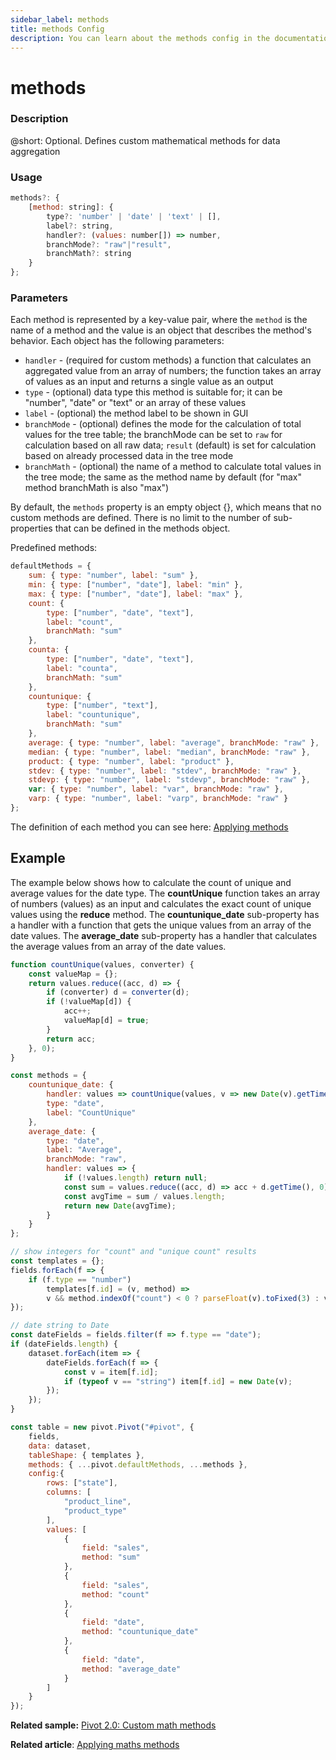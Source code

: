 ```yaml
---
sidebar_label: methods
title: methods Config
description: You can learn about the methods config in the documentation of the DHTMLX JavaScript Pivot library. Browse developer guides and API reference, try out code examples and live demos, and download a free 30-day evaluation version of DHTMLX Pivot.
---
```


# methods

### Description

@short: Optional. Defines custom mathematical methods for data aggregation 

### Usage

~~~jsx
methods?: {
    [method: string]: {
        type?: 'number' | 'date' | 'text' | [],
        label?: string,
        handler?: (values: number[]) => number,
        branchMode?: "raw"|"result",
        branchMath?: string
    }
};
~~~

### Parameters

Each method is represented by a key-value pair, where the `method` is the name of a method and the value is an object that describes the method's behavior. Each object has the following parameters:

- `handler` - (required for custom methods) a function that calculates an aggregated value from an array of numbers; the function takes an array of values as an input and returns a single value as an output
- `type` - (optional) data type this method is suitable for; it can be "number", "date" or "text" or an array of these values
- `label` - (optional) the method label to be shown in GUI
- `branchMode` - (optional) defines the mode for the calculation of total values for the tree table; the branchMode can be set to `raw` for calculation based on all raw data; `result` (default) is set for calculation based on already processed data in the tree mode
- `branchMath` - (optional) the name of a method to calculate total values in the tree mode; the same as the method name by default (for "max" method branchMath is also "max")

By default, the `methods` property is an empty object {}, which means that no custom methods are defined. There is no limit to the number of sub-properties that can be defined in the methods object.

Predefined methods:

~~~jsx
defaultMethods = {
    sum: { type: "number", label: "sum" },
    min: { type: ["number", "date"], label: "min" },
    max: { type: ["number", "date"], label: "max" },
    count: {
        type: ["number", "date", "text"],
        label: "count",
        branchMath: "sum"
    },
    counta: {
        type: ["number", "date", "text"],
        label: "counta",
        branchMath: "sum"
    },
    countunique: {
        type: ["number", "text"],
        label: "countunique",
        branchMath: "sum"
    },
    average: { type: "number", label: "average", branchMode: "raw" },
    median: { type: "number", label: "median", branchMode: "raw" },
    product: { type: "number", label: "product" },
    stdev: { type: "number", label: "stdev", branchMode: "raw" },
    stdevp: { type: "number", label: "stdevp", branchMode: "raw" },
    var: { type: "number", label: "var", branchMode: "raw" },
    varp: { type: "number", label: "varp", branchMode: "raw" }
};
~~~

The definition of each method you can see here: [Applying methods](/guides/working-with-data#default-methods)

## Example

The example below shows how to calculate the count of unique and average values for the date type. The **countUnique** function takes an array of numbers (values) as an input and calculates the exact count of unique values using the **reduce** method. The **countunique_date** sub-property has a handler with a function that gets the unique values from an array of the date values. The **average_date** sub-property has a handler that calculates the average values from an array of the date values.

~~~jsx {}
function countUnique(values, converter) {
    const valueMap = {};
    return values.reduce((acc, d) => {
        if (converter) d = converter(d);
        if (!valueMap[d]) {
            acc++;
            valueMap[d] = true;
        }
        return acc;
    }, 0);
}

const methods = {
    countunique_date: {
        handler: values => countUnique(values, v => new Date(v).getTime()),
        type: "date",
        label: "CountUnique"
    },
    average_date: {
        type: "date",
        label: "Average",
        branchMode: "raw",
        handler: values => {
            if (!values.length) return null;
            const sum = values.reduce((acc, d) => acc + d.getTime(), 0);
            const avgTime = sum / values.length;
            return new Date(avgTime);
        }
    }
};

// show integers for "count" and "unique count" results
const templates = {};
fields.forEach(f => {
    if (f.type == "number")
        templates[f.id] = (v, method) =>
        v && method.indexOf("count") < 0 ? parseFloat(v).toFixed(3) : v;
});

// date string to Date 
const dateFields = fields.filter(f => f.type == "date");
if (dateFields.length) {
    dataset.forEach(item => {
        dateFields.forEach(f => {
            const v = item[f.id];
            if (typeof v == "string") item[f.id] = new Date(v);
        });
    });
}

const table = new pivot.Pivot("#pivot", {
    fields, 
    data: dataset,
    tableShape: { templates },
    methods: { ...pivot.defaultMethods, ...methods },
    config:{
        rows: ["state"],
        columns: [
            "product_line",
            "product_type"
        ],
        values: [
            {
                field: "sales",
                method: "sum"
            },
            {
                field: "sales",
                method: "count"
            },
            {
                field: "date",
                method: "countunique_date"
            },
            {
                field: "date",
                method: "average_date"
            }
        ]
    }
});
~~~

**Related sample:** [Pivot 2.0: Custom math methods](https://snippet.dhtmlx.com/lv90d8q2)

**Related article**: [Applying maths methods](/guides/working-with-data#applying-maths-methods)
